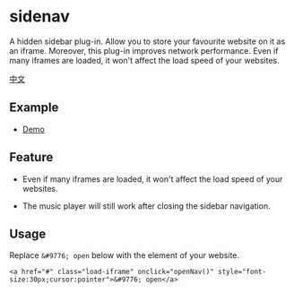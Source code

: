 # sidenav 

A hidden sidebar plug-in. Allow you to store your favourite website on it as an iframe. Moreover, this plug-in improves network performance. Even if many iframes are loaded, it won't affect the load speed of your websites.

[中文](https://github.com/luochang212/sidenav/blob/master/README_zh.md)

## Example

- [Demo](https://luochang212.github.io/demo/sidenav/)

## Feature

- Even if many iframes are loaded, it won't affect the load speed of your websites.

- The music player will still work after closing the sidebar navigation.

## Usage

Replace `&#9776; open` below with the element of your website.

```
<a href="#" class="load-iframe" onclick="openNav()" style="font-size:30px;cursor:pointer">&#9776; open</a>
```
